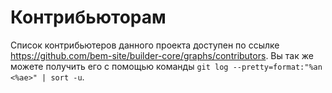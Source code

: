 # Контрибьюторам

Список контрибьютеров данного проекта доступен по ссылке https://github.com/bem-site/builder-core/graphs/contributors.
Вы так же можете получить его с помощью команды `git log --pretty=format:"%an <%ae>" | sort -u`.
